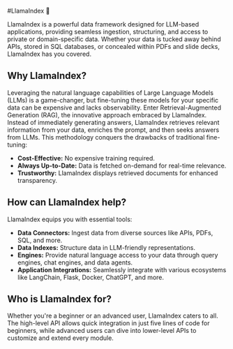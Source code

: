 #LlamaIndex 🦙

LlamaIndex is a powerful data framework designed for LLM-based applications, providing seamless ingestion, structuring, and access to private or domain-specific data. Whether your data is tucked away behind APIs, stored in SQL databases, or concealed within PDFs and slide decks, LlamaIndex has you covered.

## Why LlamaIndex?

Leveraging the natural language capabilities of Large Language Models (LLMs) is a game-changer, but fine-tuning these models for your specific data can be expensive and lacks observability. Enter Retrieval-Augmented Generation (RAG), the innovative approach embraced by LlamaIndex. Instead of immediately generating answers, LlamaIndex retrieves relevant information from your data, enriches the prompt, and then seeks answers from LLMs. This methodology conquers the drawbacks of traditional fine-tuning:

- **Cost-Effective:** No expensive training required.
- **Always Up-to-Date:** Data is fetched on-demand for real-time relevance.
- **Trustworthy:** LlamaIndex displays retrieved documents for enhanced transparency.

## How can LlamaIndex help?

LlamaIndex equips you with essential tools:

- **Data Connectors:** Ingest data from diverse sources like APIs, PDFs, SQL, and more.
- **Data Indexes:** Structure data in LLM-friendly representations.
- **Engines:** Provide natural language access to your data through query engines, chat engines, and data agents.
- **Application Integrations:** Seamlessly integrate with various ecosystems like LangChain, Flask, Docker, ChatGPT, and more.

## Who is LlamaIndex for?

Whether you're a beginner or an advanced user, LlamaIndex caters to all. The high-level API allows quick integration in just five lines of code for beginners, while advanced users can dive into lower-level APIs to customize and extend every module.

